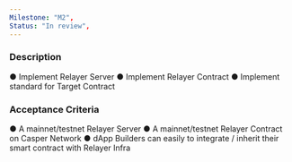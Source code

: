 ```yaml
---
Milestone: "M2",
Status: "In review",
---
```

<!--lang:en--> 
### Description

● Implement Relayer Server
● Implement Relayer Contract
● Implement standard for Target Contract


### Acceptance Criteria

● A mainnet/testnet Relayer Server
● A mainnet/testnet Relayer Contract on Casper Network
● dApp Builders can easily to integrate / inherit their smart contract with Relayer Infra



